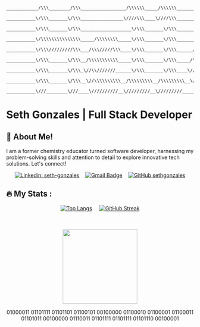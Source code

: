 ```
 ____________/\\\________/\\\_________________/\\\\\\_____/\\\\\\____________________________         
  ___________\/\\\_______\/\\\________________\////\\\____\////\\\____________________________        
   ___________\/\\\_______\/\\\___________________\/\\\_______\/\\\____________________________       
    ___________\/\\\\\\\\\\\\\\\_____/\\\\\\\\_____\/\\\_______\/\\\________/\\\\\______________      
     ___________\/\\\/////////\\\___/\\\/////\\\____\/\\\_______\/\\\______/\\\///\\\____________     
      ___________\/\\\_______\/\\\__/\\\\\\\\\\\_____\/\\\_______\/\\\_____/\\\__\//\\\___________    
       ___________\/\\\_______\/\\\_\//\\///////______\/\\\_______\/\\\____\//\\\__/\\\____________   
        ___________\/\\\_______\/\\\__\//\\\\\\\\\\__/\\\\\\\\\__/\\\\\\\\\__\///\\\\\/_____________  
         ___________\///________\///____\//////////__\/////////__\/////////_____\/////_______________
```

# Seth Gonzales | Full Stack Developer
## :wave: About Me!
I am a former chemistry educator turned software developer, harnessing my problem-solving skills and attention to detail to explore innovative tech solutions. Let's connect!

<div align="center" >
  
  [![Linkedin: seth-gonzales](https://img.shields.io/badge/-LinkedIn-blue?style=flat-square&logo=Linkedin&logoColor=white&link=https://www.linkedin.com/in/seth-gonzales/)](https://www.linkedin.com/in/seth-gonzales/) &nbsp;&nbsp;
  [![Gmail Badge](https://img.shields.io/badge/Gmail-red?style=flat-square&logo=gmail&logoColor=white)](mailto:sethgonzales157@gmail.com?subject=Hello%20Seth!) &nbsp;&nbsp;
  [![GitHub sethgonzales](https://img.shields.io/github/followers/sethgonzales?label=follow&style=social)](https://github.com/sethgonzales)

</div>

## :fire: My Stats :
  
<div align="center">
  
[![Top Langs](https://github-readme-stats.vercel.app/api/top-langs/?username=sethgonzales&layout=compact&theme=neon)](https://github.com/anuraghazra/github-readme-stats) &nbsp;&nbsp;&nbsp; [![GitHub Streak](http://github-readme-streak-stats.herokuapp.com?user=sethgonzales&theme=neon-dark&mode=weekly)](https://git.io/streak-stats)

</div><br /><br />

<div align="center">
  <img src="https://media.giphy.com/media/f3Ft7V5eBKX55XDJXC/giphy.gif" width="200"/>
</div>
<div align="center">
 <p>01000011 01101111 01101101 01100101 00100000 01100010 01100001 01100011 01101011 00100000 01110011 01101111 01101111 01101110 00100001</p>
</div>

